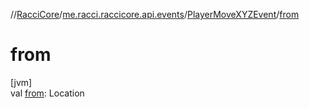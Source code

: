 //[RacciCore](../../../index.md)/[me.racci.raccicore.api.events](../index.md)/[PlayerMoveXYZEvent](index.md)/[from](from.md)

# from

[jvm]\
val [from](from.md): Location

